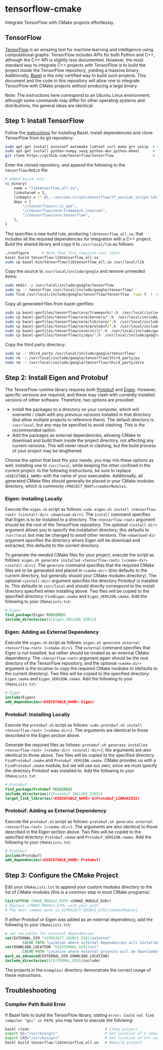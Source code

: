 # tensorflow-cmake
Integrate TensorFlow with CMake projects effortlessly.

## TensorFlow
[TensorFlow](https://www.tensorflow.org/) is an amazing tool for machine learning and intelligence using computational graphs.
TensorFlow includes APIs for both Python and C++, although the C++ API is slightly less documented. However, the most standard
way to integrate C++ projects with TensorFlow is to build the project *inside* the TensorFlow repository, yielding a massive binary.
Additionally, [Bazel](http://www.bazel.io/) is the only certified way to build such projects. This document and the code in this
repository will allow one to integrate TensorFlow with CMake projects without producing a large binary.

Note: The instructions here correspond to an Ubuntu Linux environment; although some commands may differ for other operating systems and distributions, the general ideas are identical.

## Step 1: Install TensorFlow
Follow the [instructions](http://www.bazel.io/docs/install.html) for installing Bazel.  Install dependencies and clone
TensorFlow from its git repository:
```bash
sudo apt-get install autoconf automake libtool curl make g++ unzip  # Protobuf Dependencies
sudo apt-get install python-numpy swig python-dev python-wheel      # TensorFlow Dependencies
git clone https://github.com/tensorflow/tensorflow                  # TensorFlow
```
Enter the cloned repository, and append the following to the `tensorflow/BUILD` file:
```bash
# Added build rule
cc_binary(
    name = "libtensorflow_all.so",
    linkshared = 1,
    linkopts = ["-Wl,--version-script=tensorflow/tf_version_script.lds"],
    deps = [
        "//tensorflow/cc:cc_ops",
        "//tensorflow/core:framework_internal",
        "//tensorflow/core:tensorflow",
    ],
)
```
This specifies a new build rule, producing `libtensorflow_all.so`, that includes all the required dependencies for integration
with a C++ project. Build the shared library and copy it to `/usr/local/lib` as follows:
```bash
./configure      # Note that this requires user input
bazel build tensorflow:libtensorflow_all.so
sudo cp bazel-bin/tensorflow/libtensorflow_all.so /usr/local/lib
```
Copy the source to `/usr/local/include/google` and remove unneeded items:
```bash
sudo mkdir -p /usr/local/include/google/tensorflow
sudo cp -r tensorflow /usr/local/include/google/tensorflow/
sudo find /usr/local/include/google/tensorflow/tensorflow -type f  ! -name "*.h" -delete
```
Copy all generated files from bazel-genfiles:
```bash
sudo cp bazel-genfiles/tensorflow/core/framework/*.h  /usr/local/include/google/tensorflow/tensorflow/core/framework
sudo cp bazel-genfiles/tensorflow/core/kernels/*.h  /usr/local/include/google/tensorflow/tensorflow/core/kernels
sudo cp bazel-genfiles/tensorflow/core/lib/core/*.h  /usr/local/include/google/tensorflow/tensorflow/core/lib/core
sudo cp bazel-genfiles/tensorflow/core/protobuf/*.h  /usr/local/include/google/tensorflow/tensorflow/core/protobuf
sudo cp bazel-genfiles/tensorflow/core/util/*.h  /usr/local/include/google/tensorflow/tensorflow/core/util
sudo cp bazel-genfiles/tensorflow/cc/ops/*.h  /usr/local/include/google/tensorflow/tensorflow/cc/ops
```
Copy the third party directory:
```bash
sudo cp -r third_party /usr/local/include/google/tensorflow/
sudo rm -r /usr/local/include/google/tensorflow/third_party/py
sudo rm -r /usr/local/include/google/tensorflow/third_party/avro
```


## Step 2: Install Eigen and Protobuf
The TensorFlow runtime library requires both [Protobuf](https://developers.google.com/protocol-buffers/) and [Eigen](http://eigen.tuxfamily.org/index.php?title=Main_Page).
However, specific versions are required, and these may clash with currently installed versions of either software. Therefore, two options are
provided:

- Install the packages to a directory on your computer, which will overwrite / clash with any previous versions installed in that directory (but allow multiple projects to reference them).
The default directory is `/usr/local`, but any may be specified to avoid clashing. *This is the recommended option.*
- Add the packages as external dependencies, allowing CMake to download and build them inside the project directory, not affecting any current versions.  This will never result in clashing,
but the build process of your project may be lengthened.

Choose the option that best fits your needs; you may mix these options as well, installing one to `/usr/local`, while keeping the other confined in the current project. In the following 
instructions, be sure to replace `<EXECUTABLE_NAME>` with the name of your executable. Additionally, all generated CMake files should generally be placed in your CMake modules directory, 
which is commonly `<PROJECT_ROOT>/cmake/Modules`.

### Eigen: Installing Locally
Execute the `eigen.sh` script as follows: `sudo eigen.sh install <tensorflow-root> [<install-dir> <download-dir>]`. The `install` command specifies that Eigen is to be installed to 
a directory. The `<tensorflow-root>` argument should be the root of the TensorFlow repository. The optional `<install-dir>` argument allows you to specify the installation directory;
this defaults to `/usr/local` but may be changed to avoid other versions. The `<download-dir` argument specifies the directory where Eigen will be download and extracted; this defaults
to the current directory.  

To generate the needed CMake files for your project, execute the script as follows: `eigen.sh generate installed <tensorflow-root> [<cmake-dir> <install-dir>]`. The `generate` command specifies that the 
required CMake files are to be generated and placed in `<cmake-dir>` (this defaults to the current directory, but generally should your CMake modules directory). The optional `<install-dir>`
argument specifies the directory Protobuf is installed to. This defaults to `/usr/local` and should directly correspond to the install directory specified when installing above. Two files
will be copied to the specified directory: `FindEigen.cmake` and `Eigen_VERSION.cmake`. Add the following to your `CMakeLists.txt`:
```CMake
# Eigen
find_package(Eigen REQUIRED)
include_directories(${Eigen_INCLUDE_DIRS})
```

### Eigen: Adding as External Dependency
Execute the `eigen.sh` script as follows: `eigen.sh generate external <tensorflow-root> [<cmake-dir>]`. The `external` command specifies that Eigen is not
installed, but rather should be treated as an external CMake dependency. The `<tensorflow-root>` argument again should be the root directory of the TensorFlow repository,
and the optional `<cmake-dir>` argument is the location to copy the required CMake modules to (defaults to the current directory). Two files will be copied
to the specified directory: `Eigen.cmake` and `Eigen_VERSION.cmake`. Add the following to your `CMakeLists.txt`:
```CMake
# Eigen
include(Eigen)
add_dependencies(<EXECUTABLE_NAME> Eigen)
```


### Protobuf: Installing Locally
Execute the `protobuf.sh` script as follows: `sudo protobuf.sh install <tensorflow-root> [<cmake-dir>]`.  The arguments are identical to those described in the Eigen
section above.  

Generate the required files as follows: `protobuf.sh generate installed <tensorflow-root> [<cmake-dir> <install-dir>]`; the arguments are also identical to those above. 
Two files will be copied to the specified directory: `FindProtobuf.cmake` and `Protobuf_VERSION.cmake`. CMake provides us with a `FindProtobuf.cmake`
module, but we will use our own, since we must specify the directory Protobuf was installed to. Add the following to your `CMakeLists.txt`:
```CMake
# Protobuf
find_package(Protobuf REQUIRED)
include_directories(${Protobuf_INCLUDE_DIRS})
target_link_libraries(<EXECUTABLE_NAME> ${Protobuf_LIBRARIES})
```

### Protobuf: Adding as External Dependency
Execute the `protobuf.sh` script as follows: `protobuf.sh generate external <tensorflow-root> [<cmake-dir>]`. The arguments are also identical to those described in the Eigen
section above. Two files will be copied to the specified directory: `Protobuf.cmake` and `Protobuf_VERSION.cmake`. Add the following to your `CMakeLists.txt`:
```CMake
# Protobuf
include(Protobuf)
add_dependencies(<EXECUTABLE_NAME> Protobuf)
```

## Step 3: Configure the CMake Project

Edit your `CMakeLists.txt` to append your custom modules directory to the list of CMake modules (this is a common step in most CMake programs):
```CMake
list(APPEND CMAKE_MODULE_PATH <CMAKE_MODULE_DIR>)
# Replace <CMAKE_MODULE_DIR> with your path
# The most common path is ${PROJECT_SOURCE_DIR}/cmake/Modules
```
If *either* Protobuf or Eigen was added as an external dependency, add the following to your `CMakeLists.txt`:
```CMake
# set variables for external dependencies
set(EXTERNAL_DIR "${PROJECT_SOURCE_DIR}/external"
        CACHE PATH "Location where external dependencies will installed")
set(DOWNLOAD_LOCATION "${EXTERNAL_DIR}/src"
        CACHE PATH "Location where external projects will be downloaded")
mark_as_advanced(EXTERNAL_DIR DOWNLOAD_LOCATION)
include_directories(${EXTERNAL_DIR}/include)
```

The projects in the `examples/` directory demonstrate the correct usage of these instructions.

## Troubleshooting

### Compiler Path Build Error
If Bazel fails to build the TensorFlow library, stating `error: Could not find compiler "gcc" in PATH`, you may have to execute the following:
```bash
bazel clean                                   # Clean project
export CC="/usr/bin/gcc"                      # Set location of C compiler
export CXX="/usr/bin/g++"                     # Set location of C++ compiler
bazel build tensorflow:libtensorflow_all.so   # Rebuild project
```

